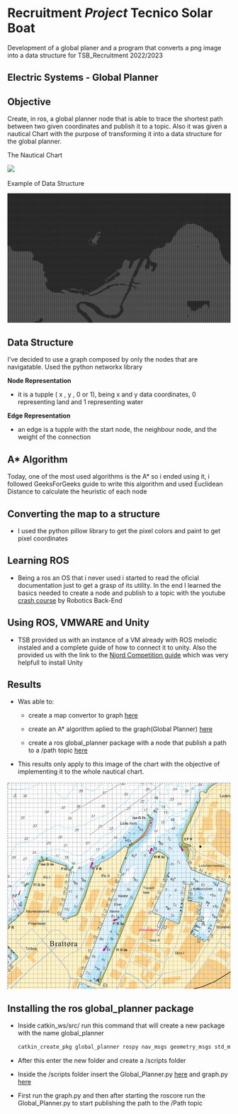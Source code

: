 # Recruitment _Project_ Tecnico Solar Boat

Development of a global planer and a program that converts a png image into a data structure for TSB_Recruitment 2022/2023

## Electric Systems - Global Planner

## Objective

Create, in ros, a global planner node that is able to trace the shortest path between two given coordinates and publish it to a topic. Also it was given a nautical Chart with the purpose of transforming it into a data structure for the global planner.

The Nautical Chart

![](/TSB/CartaNautica.png)

Example of Data Structure

![](/TSB/DataStructure.png)

## Data Structure

I've decided to use a graph composed by only the nodes that are navigatable. Used the python networkx library

**Node Representation**

- it is a tupple ( x , y , 0 or 1), being x and y data coordinates, 0 representing land and 1 representing water

**Edge Representation**

- an edge is a tupple with the start node, the neighbour node, and the weight of the connection

## A\* Algorithm

Today, one of the most used algorithms is the A\* so i ended using it, i followed GeeksForGeeks guide to write this algorithm and used Euclidean Distance to calculate the heuristic of each node

## Converting the map to a structure

- I used the python pillow library to get the pixel colors and paint to get pixel coordinates

## Learning ROS

- Being a ros an OS that i never used i started to read the oficial documentation just to get a grasp of its utility. In the end I learned the basics needed to create a node and publish to a topic with the youtube [crash course](https://www.youtube.com/watch?v=wfDJAYTMTdk) by Robotics Back-End

## Using ROS, VMWARE and Unity

- TSB provided us with an instance of a VM already with ROS melodic instaled and a complete guide of how to connect it to unity. Also the provided us with the link to the [Njord Competition guide](https://njord.gitbook.io/digital-competition-2022/) which was very helpfull to install Unity

## Results

- Was able to:

  - create a map convertor to graph [here](TSB/ConvertPNGtoGraph.py)

  - create an A\* algorithm aplied to the graph(Global Planner) [here](TSB/GlobalPlanner.py)

  - create a ros global_planner package with a node that publish a path to a /path topic [here](TSB/Global_Planner.py)

- This results only apply to this image of the chart with the objective of implementing it to the whole nautical chart.

![](CartaNauticaReduzida.png)

## Installing the ros global_planner package

- Inside catkin_ws/src/ run this command that will create a new package with the name global_planner

  ```bash
  catkin_create_pkg global_planner rospy nav_msgs geometry_msgs std_msgs
  ```

- After this enter the new folder and create a /scripts folder

- Inside the /scripts folder insert the Global_Planner.py [here](/TSB/Global_Planner.py) and graph.py [here](/TSB/unusedcode/graph.py)

- First run the graph.py and then after starting the roscore run the Global_Planner.py to start publishing the path to the /Path topic
